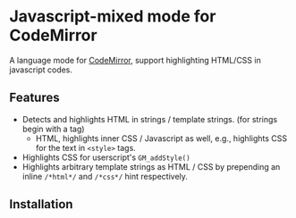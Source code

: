 # Javascript-mixed mode for CodeMirror

A language mode for [CodeMirror](https://codemirror.net/), support highlighting HTML/CSS in javascript codes.

## Features
- Detects and highlights HTML in strings / template strings. (for strings begin with a tag)
    - HTML, highlights inner CSS / Javascript as well, e.g., highlights CSS for the text in `<style>` tags.
- Highlights CSS for userscript's `GM_addStyle()`
- Highlights arbitrary template strings as HTML / CSS by prepending an inline `/*html*/` and `/*css*/` hint respectively.

## Installation
